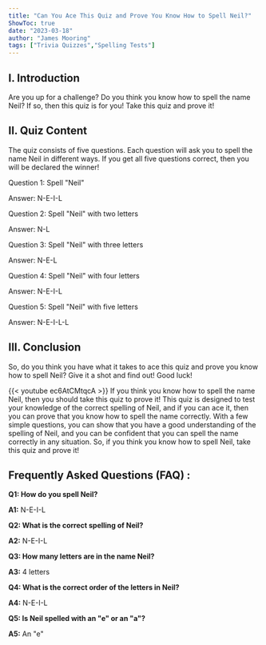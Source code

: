 ```yaml
---
title: "Can You Ace This Quiz and Prove You Know How to Spell Neil?"
ShowToc: true 
date: "2023-03-18"
author: "James Mooring" 
tags: ["Trivia Quizzes","Spelling Tests"]
---
```

## I. Introduction

Are you up for a challenge? Do you think you know how to spell the name Neil? If so, then this quiz is for you! Take this quiz and prove it!

## II. Quiz Content

The quiz consists of five questions. Each question will ask you to spell the name Neil in different ways. If you get all five questions correct, then you will be declared the winner!

Question 1: Spell "Neil"

Answer: N-E-I-L

Question 2: Spell "Neil" with two letters

Answer: N-L

Question 3: Spell "Neil" with three letters

Answer: N-E-L

Question 4: Spell "Neil" with four letters

Answer: N-E-I-L

Question 5: Spell "Neil" with five letters

Answer: N-E-I-L-L

## III. Conclusion

So, do you think you have what it takes to ace this quiz and prove you know how to spell Neil? Give it a shot and find out! Good luck!

{{< youtube ec6AtCMtqcA >}} 
If you think you know how to spell the name Neil, then you should take this quiz to prove it! This quiz is designed to test your knowledge of the correct spelling of Neil, and if you can ace it, then you can prove that you know how to spell the name correctly. With a few simple questions, you can show that you have a good understanding of the spelling of Neil, and you can be confident that you can spell the name correctly in any situation. So, if you think you know how to spell Neil, take this quiz and prove it!

## Frequently Asked Questions (FAQ) :
**Q1: How do you spell Neil?**

**A1:** N-E-I-L 

**Q2: What is the correct spelling of Neil?**

**A2:** N-E-I-L

**Q3: How many letters are in the name Neil?**

**A3:** 4 letters 

**Q4: What is the correct order of the letters in Neil?**

**A4:** N-E-I-L 

**Q5: Is Neil spelled with an "e" or an "a"?**

**A5:** An "e"





